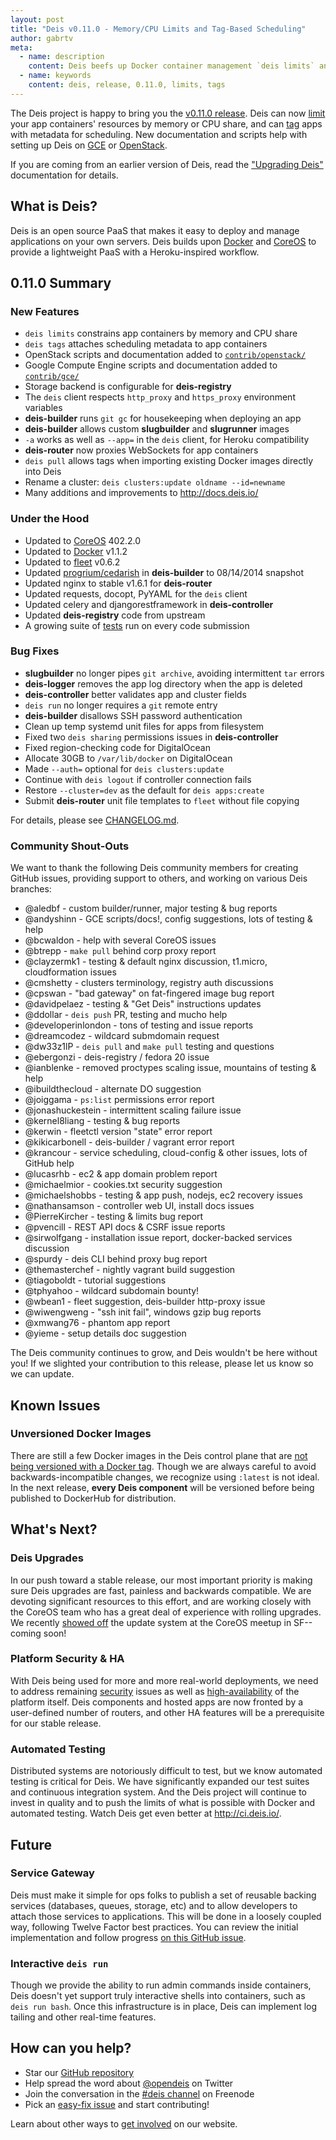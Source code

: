 ```yaml
---
layout: post
title: "Deis v0.11.0 - Memory/CPU Limits and Tag-Based Scheduling"
author: gabrtv
meta:
  - name: description
    content: Deis beefs up Docker container management `deis limits` and `deis tags`
  - name: keywords
    content: deis, release, 0.11.0, limits, tags
---
```


The Deis project is happy to bring you the [v0.11.0 release](https://github.com/deis/deis/releases/tag/v0.11.0). Deis can now [limit](http://docs.deis.io/en/latest/reference/client/#deis-limits) your app containers' resources by memory or CPU share, and can [tag](http://docs.deis.io/en/latest/reference/client/#deis-tags) apps with metadata for scheduling. New documentation and scripts help with setting up Deis on [GCE](https://github.com/deis/deis/tree/master/contrib/gce) or [OpenStack](https://github.com/deis/deis/tree/master/contrib/openstack).

<!--more-->

If you are coming from an earlier version of Deis, read the ["Upgrading Deis"](http://docs.deis.io/en/latest/managing_deis/upgrading-deis/) documentation for details.

## What is Deis?

Deis is an open source PaaS that makes it easy to deploy and manage applications on your own servers. Deis builds upon [Docker](http://docker.io/) and [CoreOS](https://coreos.com/) to provide a lightweight PaaS with a Heroku-inspired workflow.

## 0.11.0 Summary

### New Features

- `deis limits` constrains app containers by memory and CPU share
- `deis tags` attaches scheduling metadata to app containers
- OpenStack scripts and documentation added to [`contrib/openstack/`](https://github.com/deis/deis/tree/master/contrib/openstack)
- Google Compute Engine scripts and documentation added to [`contrib/gce/`](https://github.com/deis/deis/tree/master/contrib/gce)
- Storage backend is configurable for **deis-registry**
- The `deis` client respects `http_proxy` and `https_proxy` environment variables
- **deis-builder** runs `git gc` for housekeeping when deploying an app
- **deis-builder** allows custom **slugbuilder** and **slugrunner** images
- `-a` works as well as `--app=` in the `deis` client, for Heroku compatibility
- **deis-router** now proxies WebSockets for app containers
- `deis pull` allows tags when importing existing Docker images directly into Deis
- Rename a cluster: `deis clusters:update oldname --id=newname`
- Many additions and improvements to http://docs.deis.io/


### Under the Hood

- Updated to [CoreOS](https://coreos.com/) 402.2.0
- Updated to [Docker](http://docker.io/) v1.1.2
- Updated to [fleet](https://github.com/coreos/fleet) v0.6.2
- Updated [progrium/cedarish](https://github.com/progrium/cedarish) in **deis-builder** to 08/14/2014 snapshot
- Updated nginx to stable v1.6.1 for **deis-router**
- Updated requests, docopt, PyYAML for the `deis` client
- Updated celery and djangorestframework in **deis-controller**
- Updated **deis-registry** code from upstream
- A growing suite of [tests](http://ci.deis.io/view/pull-requests/) run on every code submission


### Bug Fixes

- **slugbuilder** no longer pipes `git archive`, avoiding intermittent `tar` errors
- **deis-logger** removes the app log directory when the app is deleted
- **deis-controller** better validates app and cluster fields
- `deis run` no longer requires a `git` remote entry
- **deis-builder** disallows SSH password authentication
- Clean up temp systemd unit files for apps from filesystem
- Fixed two `deis sharing` permissions issues in **deis-controller**
- Fixed region-checking code for DigitalOcean
- Allocate 30GB to `/var/lib/docker` on DigitalOcean
- Made `--auth=` optional for `deis clusters:update`
- Continue with `deis logout` if controller connection fails
- Restore `--cluster=dev` as the default for `deis apps:create`
- Submit **deis-router** unit file templates to `fleet` without file copying

For details, please see [CHANGELOG.md](https://github.com/deis/deis/blob/master/CHANGELOG.md).


### Community Shout-Outs

We want to thank the following Deis community members for creating GitHub issues,
providing support to others, and working on various Deis branches:

* @aledbf - custom builder/runner, major testing & bug reports
* @andyshinn -  GCE scripts/docs!, config suggestions, lots of testing & help
* @bcwaldon - help with several CoreOS issues
* @btrepp - `make pull` behind corp proxy report
* @clayzermk1 - testing & default nginx discussion, t1.micro, cloudformation issues
* @cmshetty - clusters terminology, registry auth discussions
* @cpswan - "bad gateway" on fat-fingered image bug report
* @davidpelaez - testing & "Get Deis" instructions updates
* @ddollar - `deis push` PR, testing and mucho help
* @developerinlondon - tons of testing and issue reports
* @dreamcodez - wildcard submdomain request
* @dw33z1lP - `deis pull` and `make pull` testing and questions
* @ebergonzi - deis-registry / fedora 20 issue
* @ianblenke - removed proctypes scaling issue, mountains of testing & help
* @ibuildthecloud - alternate DO suggestion
* @joiggama - `ps:list` permissions error report
* @jonashuckestein - intermittent scaling failure issue
* @kernel8liang - testing & bug reports
* @kerwin - fleetctl version "state" error report
* @kikicarbonell - deis-builder / vagrant error report
* @krancour - service scheduling, cloud-config & other issues, lots of GitHub help
* @lucasrhb - ec2 & app domain problem report
* @michaelmior - cookies.txt security suggestion
* @michaelshobbs - testing & app push, nodejs, ec2 recovery issues
* @nathansamson - controller web UI, install docs issues
* @PierreKircher - testing & limits bug report
* @pvencill - REST API docs & CSRF issue reports
* @sirwolfgang - installation issue report, docker-backed services discussion
* @spurdy - deis CLI behind proxy bug report
* @themasterchef - nightly vagrant build suggestion
* @tiagoboldt - tutorial suggestions
* @tphyahoo - wildcard subdomain bounty!
* @wbean1 - fleet suggestion, deis-builder http-proxy issue
* @wiwengweng - "ssh init fail", windows gzip bug reports
* @xmwang76 - phantom app report
* @yieme - setup details doc suggestion

The Deis community continues to grow, and Deis wouldn't be here without you! If we slighted your contribution to this release, please let us know so we can update.


## Known Issues

### Unversioned Docker Images

There are still a few Docker images in the Deis control plane that are [not being versioned with a Docker tag](https://github.com/deis/deis/issues/1174).  Though we are always careful to avoid backwards-incompatible changes, we recognize using `:latest` is not ideal.  In the next release, **every Deis component** will be versioned before being published to DockerHub for distribution.

## What's Next?

### Deis Upgrades

In our push toward a stable release, our most important priority is making sure Deis upgrades are fast, painless and backwards compatible. We are devoting significant resources to this effort, and are working closely with the CoreOS team who has a great deal of experience with rolling upgrades. We recently [showed off](http://gabrtv.github.io/deis-coreos-meetup-2014/#/) the update system at the CoreOS meetup in SF--coming soon!

### Platform Security & HA

With Deis being used for more and more real-world deployments, we need to address remaining [security](https://github.com/deis/deis/issues?labels=security&state=open) issues as well as [high-availability](https://github.com/deis/deis/issues/984) of the platform itself. Deis components and hosted apps are now fronted by a user-defined number of routers, and other HA features will be a prerequisite for our stable release.

### Automated Testing

Distributed systems are notoriously difficult to test, but we know automated testing is critical for Deis. We have significantly expanded our test suites and continuous integration system. And the Deis project will continue to invest in quality and to push the limits of what is possible with Docker and automated testing. Watch Deis get even better at http://ci.deis.io/.

## Future

### Service Gateway

Deis must make it simple for ops folks to publish a set of reusable backing services (databases, queues, storage, etc) and to allow developers to attach those services to applications. This will be done in a loosely coupled way, following Twelve Factor best practices. You can review the initial implementation and follow progress [on this GitHub issue](https://github.com/opdemand/deis/issues/231).

### Interactive `deis run`
Though we provide the ability to run admin commands inside containers, Deis doesn't yet support truly interactive shells into containers, such as `deis run bash`. Once this infrastructure is in place, Deis can implement log tailing and other real-time features.

## How can you help?

* Star our [GitHub repository](https://github.com/opdemand/deis)
* Help spread the word about [@opendeis](http://twitter.com/opendeis) on Twitter
* Join the conversation in the [#deis channel](https://botbot.me/freenode/deis/) on Freenode
* Pick an [easy-fix issue](https://github.com/deis/deis/issues?labels=easy-fix&state=open) and start contributing!

Learn about other ways to [get involved](http://deis.io/get-involved/) on our website.
